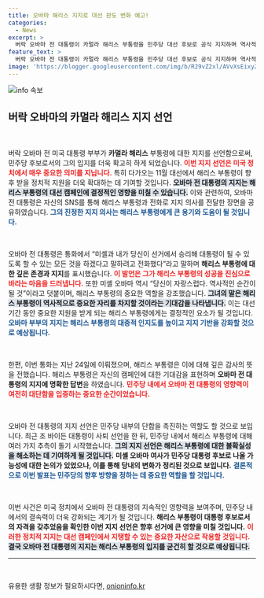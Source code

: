 ```yaml
---
title: 오바마 해리스 지지로 대선 판도 변화 예고!
categories:
  - News
excerpt: >
  버락 오바마 전 대통령이 카멀라 해리스 부통령을 민주당 대선 후보로 공식 지지하며 역사적인 순간을 전했다. 미셸 오바마 또한 그를 지지, 민주당 내 교통정리가 마무리된 분위기다. 클릭하고 자세히 알아보세요!
feature_text: >
  버락 오바마 전 대통령이 카멀라 해리스 부통령을 민주당 대선 후보로 공식 지지하며 역사적인 순간을 전했다. 미셸 오바마 또한 그를 지지, 민주당 내 교통정리가 마무리된 분위기다. 클릭하고 자세히 알아보세요!
image: 'https://blogger.googleusercontent.com/img/b/R29vZ2xl/AVvXsEixyZcFfHzMRdzZMjFBmAUKJYCLCGyLL1o632UiGVXcaFdKo_bkvkuCioo0uUKlGfBVcT3P84aROyZIXSBEx3Aw5nCQ3pTgDom1WDC4m8eifvWiAmWEEVb4x6G_l8C0QH225ldMjyaFvpxGEBGNO37VmDTDMHGhJPq73UglMfDca1-0aw/s1600/blogspot.png'
---
```


<p><img src="https://blogger.googleusercontent.com/img/b/R29vZ2xl/AVvXsEixyZcFfHzMRdzZMjFBmAUKJYCLCGyLL1o632UiGVXcaFdKo_bkvkuCioo0uUKlGfBVcT3P84aROyZIXSBEx3Aw5nCQ3pTgDom1WDC4m8eifvWiAmWEEVb4x6G_l8C0QH225ldMjyaFvpxGEBGNO37VmDTDMHGhJPq73UglMfDca1-0aw/s1600/blogspot.png" alt="info 속보" /></p>

<h2 data-ke-size="size26">버락 오바마의 카멀라 해리스 지지 선언</h2>

<p data-ke-size="size16">&nbsp;</p>

<p>버락 오바마 전 미국 대통령 부부가 <b>카멀라 해리스</b> 부통령에 대한 지지를 선언함으로써, 민주당 후보로서의 그의 입지를 더욱 확고히 하게 되었습니다. <b><span style="color: #ee2323;">이번 지지 선언은 미국 정치에서 매우 중요한 의미를 지닙니다.</span></b> 특히 다가오는 11월 대선에서 해리스 부통령이 향후 받을 정치적 지원을 더욱 확대하는 데 기여할 것입니다. <b><span style="background-color: #21538527;">오바마 전 대통령의 지지는 해리스 부통령의 대선 캠페인에 결정적인 영향을 미칠 수 있습니다.</span></b> 이와 관련하여, 오바마 전 대통령은 자신의 SNS를 통해 해리스 부통령과 전화로 지지 의사를 전달한 장면을 공유하였습니다. <b><span style="color: #1a5490;">그의 진정한 지지 의사는 해리스 부통령에게 큰 용기와 도움이 될 것입니다.</span></b></p>

<p data-ke-size="size16">&nbsp;</p>

<p>오바마 전 대통령은 통화에서 “미셸과 내가 당신이 선거에서 승리해 대통령이 될 수 있도록 할 수 있는 모든 것을 하겠다고 말하려고 전화했다”라고 말하며 <b>해리스 부통령에 대한 깊은 존경과 지지</b>를 표시했습니다. <b><span style="color: #ee2323;">이 발언은 그가 해리스 부통령의 성공을 진심으로 바라는 마음을 드러냅니다.</span></b> 또한 미셸 오바마 역시 “당신이 자랑스럽다. 역사적인 순간이 될 것”이라고 덧붙이며, 해리스 부통령의 중요한 역할을 강조했습니다. <b><span style="background-color: #21538527;">그녀의 말은 해리스 부통령이 역사적으로 중요한 자리를 차지할 것이라는 기대감을 나타냅니다.</span></b> 이는 대선 기간 동안 중요한 지원을 받게 되는 해리스 부통령에게는 결정적인 요소가 될 것입니다. <b><span style="color: #1a5490;">오바마 부부의 지지는 해리스 부통령의 대중적 인지도를 높이고 지지 기반을 강화할 것으로 예상됩니다.</span></b></p>

<p data-ke-size="size16">&nbsp;</p>

<p>한편, 이번 통화는 지난 24일에 이뤄졌으며, 해리스 부통령은 이에 대해 깊은 감사의 뜻을 전했습니다. 해리스 부통령은 자신의 캠페인에 대한 기대감을 표현하며 <b>오바마 전 대통령의 지지에 명확한 답변</b>을 하였습니다. <b><span style="color: #ee2323;">민주당 내에서 오바마 전 대통령의 영향력이 여전히 대단함을 입증하는 중요한 순간이었습니다.</span></b></p>

<p data-ke-size="size16">&nbsp;</p>

<p>오바마 전 대통령의 지지 선언은 민주당 내부의 단합을 촉진하는 역할도 할 것으로 보입니다. 최근 조 바이든 대통령이 사퇴 선언을 한 뒤, 민주당 내에서 해리스 부통령에 대해 여러 가지 추측이 돌기 시작했습니다. <b><span style="background-color: #21538527;">그의 지지 선언은 해리스 부통령에 대한 불확실성을 해소하는 데 기여하게 될 것입니다.</span></b> <b>미셸 오바마 여사가 민주당 대통령 후보로 나올 가능성에 대한 논의가 있었으나, 이를 통해 당내의 변화가 정리된 것으로 보입니다.</b> <b><span style="color: #1a5490;">결론적으로 이번 발표는 민주당의 향후 방향을 정하는 데 중요한 역할을 할 것입니다.</span></b></p>

<p data-ke-size="size16">&nbsp;</p>

<p>이번 사건은 미국 정치에서 오바마 전 대통령의 지속적인 영향력을 보여주며, 민주당 내에서의 결속력이 더욱 강화되는 계기가 될 것입니다. <b>해리스 부통령이 대통령 후보로서의 자격을 갖추었음을 확인한 이번 지지 선언은 향후 선거에 큰 영향을 미칠 것입니다.</b> <b><span style="color: #ee2323;">이러한 정치적 지지는 대선 캠페인에서 지탱할 수 있는 중요한 자산으로 작용할 것입니다.</span></b> <b><span style="background-color: #21538527;">결국 오바마 전 대통령의 지지는 해리스 부통령의 입지를 굳건히 할 것으로 예상됩니다.</span></b> </p>

<hr>

<p data-ke-size="size16">&nbsp;</p>
유용한 생활 정보가 필요하시다면, <a href="https://onioninfo.kr" rel="dofollow">onioninfo.kr</a>


